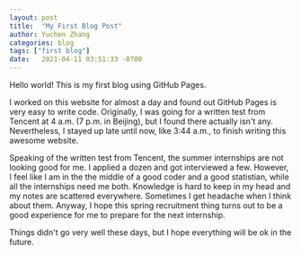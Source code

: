 ```yaml
---
layout: post
title:  "My First Blog Post"
author: Yuchen Zhang
categories: blog
tags: ["first blog"]
date:   2021-04-11 03:51:33 -0700
---
```


Hello world! This is my first blog using GitHub Pages.

I worked on this website for almost a day and found out GitHub Pages is very easy to write code. Originally, I was going for a written test from Tencent at 4 a.m. (7 p.m. in Beijing), but I found there actually isn't any. Nevertheless, I stayed up late until now, like 3:44 a.m., to finish writing this awesome website.

Speaking of the written test from Tencent, the summer internships are not looking good for me. I applied a dozen and got interviewed a few. However, I feel like I am in the the middle of a good coder and a good statistian, while all the internships need me both. Knowledge is hard to keep in my head and my notes are scattered everywhere. Sometimes I get headache when I think about them. Anyway, I hope this spring recruitment thing turns out to be a good experience for me to prepare for the next internship.

Things didn't go very well these days, but I hope everything will be ok in the future.